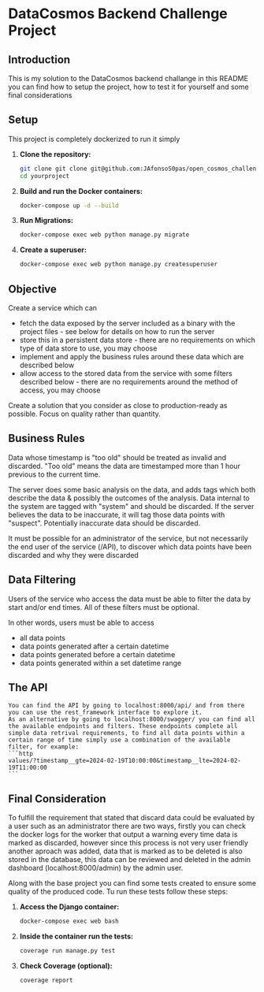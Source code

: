 # DataCosmos Backend Challenge Project

## Introduction

This is my solution to the DataCosmos backend challange in this README you can find how to setup the project, how to test it for yourself and some final considerations

## Setup

This project is completely dockerized to run it simply
1. **Clone the repository:**

   ```bash
   git clone git clone git@github.com:JAfonsoS0pas/open_cosmos_challenge.git
   cd yourproject
   ```
2. **Build and run the Docker containers:**
   ```bash
   docker-compose up -d --build
   ```
3. **Run Migrations:**
   ```bash
   docker-compose exec web python manage.py migrate
   ```
4. **Create a superuser:**
   ```bash
   docker-compose exec web python manage.py createsuperuser
   ```

## Objective

Create a service which can 

- fetch the data exposed by the server included as a binary with the project files - see below for details on how to run the server
- store this in a persistent data store - there are no requirements on which type of data store to use, you may choose
- implement and apply the business rules around these data which are described below
- allow access to the stored data from the service with some filters described below - there are no requirements around the method of access, you may choose

Create a solution that you consider as close to production-ready as possible. Focus on quality rather than quantity.

## Business Rules

Data whose timestamp is "too old" should be treated as invalid and discarded. "Too old" means the data are timestamped more than 1 hour previous to the current time.

The server does some basic analysis on the data, and adds tags which both describe the data & possibly the outcomes of the analysis. Data internal to the system are tagged
with "system" and should be discarded. If the server believes the data to be inaccurate, it will tag those data points with "suspect". 
Potentially inaccurate data should be discarded.

It must be possible for an administrator of the service, but not necessarily the end user of the service (/API), to discover which data points have been discarded and why they were discarded

## Data Filtering

Users of the service who access the data must be able to filter the data by start and/or end times. All of these filters must be optional.

In other words, users must be able to access

- all data points
- data points generated after a certain datetime
- data points generated before a certain datetime
- data points generated within a set datetime range

## The API
    You can find the API by going to localhost:8000/api/ and from there you can use the rest_framework interface to explore it.
    As an alternative by going to localhost:8000/swagger/ you can find all the available endpoints and filters. These endpoints complete all simple data retrival requirements, to find all data points within a certain range of time simply use a combination of the available filter, for example:
    ```http
    values/?timestamp__gte=2024-02-19T10:00:00&timestamp__lte=2024-02-19T11:00:00
    ```

## Final Consideration

To fulfill the requirement that stated that discard data could be evaluated by a user such as an administrator there are two ways, firstly you can check the docker logs for the worker that output a warning every time data is marked as discarded, however since this process is not very user friendly another aproach was added, data that is marked as to be deleted is also stored in the database, this data can be reviewed and deleted in the admin dashboard (localhost:8000/admin) by the admin user.

Along with the base project you can find some tests created to ensure some quality of the produced code. Tu run these tests follow these steps:
1. **Access the Django container:**

   ```bash
   docker-compose exec web bash
   ```
2. **Inside the container run the tests:**
   ```bash
   coverage run manage.py test
   ```
3. **Check Coverage (optional):**
   ```bash
   coverage report
   ```
